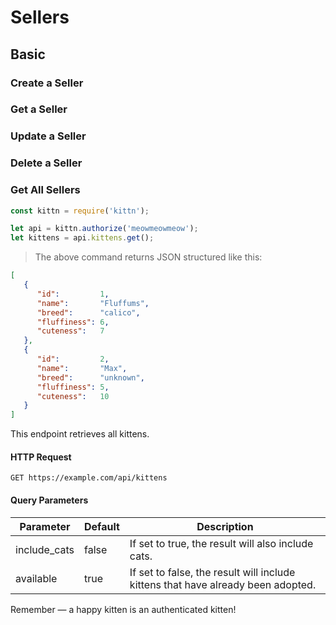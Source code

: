 # Sellers

## Basic
### Create a Seller

### Get a Seller

### Update a Seller

### Delete a Seller

### Get All Sellers

```javascript
const kittn = require('kittn');

let api = kittn.authorize('meowmeowmeow');
let kittens = api.kittens.get();
```

> The above command returns JSON structured like this:

```json
[
   {
      "id":         1,
      "name":       "Fluffums",
      "breed":      "calico",
      "fluffiness": 6,
      "cuteness":   7
   },
   {
      "id":         2,
      "name":       "Max",
      "breed":      "unknown",
      "fluffiness": 5,
      "cuteness":   10
   }
]
```

This endpoint retrieves all kittens.

#### HTTP Request

`GET https://example.com/api/kittens`

#### Query Parameters

Parameter | Default | Description
--------- | ------- | -----------
include_cats | false | If set to true, the result will also include cats.
available | true | If set to false, the result will include kittens that have already been adopted.

<aside class=success>
Remember — a happy kitten is an authenticated kitten!
</aside>